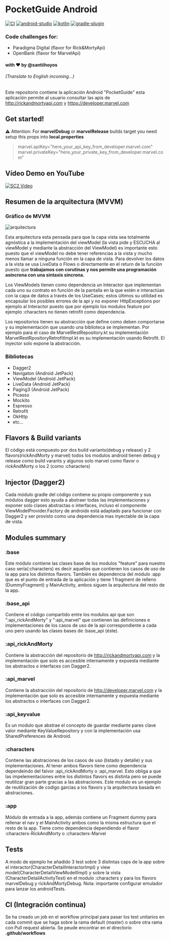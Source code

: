 # PocketGuide Android 
[![CI](https://github.com/santiihoyos/PocketGuide/actions/workflows/test%20for%20all%20build%20variants%20and%20flavors.yml/badge.svg?branch=master)](https://github.com/santiihoyos/PocketGuide/actions/workflows/test%20for%20all%20build%20variants%20and%20flavors.yml)
[![android-studio](https://img.shields.io/badge/4.1.3-success.svg?style=flat&logo=android-studio&label=Android%20Studio)](https://developer.android.com/studio/)
[![kotlin](https://img.shields.io/badge/1.4.31-success.svg?style=flat&logo=kotlin&label=Kotlin)](https://github.com/JetBrains/kotlin/releases/tag/v1.4.10)
[![gradle-plugin](https://img.shields.io/badge/4.1.3-success.svg?style=flat&logo=gradle&label=Gradle%20Plugin)](https://developer.android.com/studio/releases/gradle-plugin)

### Code challenges for: 
  - Paradigma Digital (flavor for Rick&MortyApi)
  - OpenBank (flavor for MarvelApi)

#### with ❤️ by @santiihoyos

###### (Translate to English incoming...)

Este repositorio contiene la aplicación Android "PocketGuide" esta aplicación permite al usuario consultar las apis de http://rickandmortyapi.com y https://developer.marvel.com

## Get started!

⚠️ Attention: For **marvelDebug** or **marvelRelease** builds target you need setup this props into **local.properties**
> marvel.apiKey="here_your_api_key_from_developer.marvel.com"
> marvel.privateKey="here_your_private_key_from_developer.marvel.com"

## Vídeo Demo en YouTube
[![SC2 Video](https://user-images.githubusercontent.com/10730150/114312120-d36f1380-9af1-11eb-89b9-8378e84dee5b.png)](https://www.youtube.com/watch?v=2vfhOPgtKeQ "SC2 Mini game - Click to Watch!")

## Resumen de la arquitectura (MVVM)

### Gráfico de MVVM
![arquitectura](https://user-images.githubusercontent.com/10730150/113680141-d6689f00-96c0-11eb-979d-a0aed945d296.jpg)

Esta arquitectura esta pensada para que la capa vista sea totalmente agnóstica a la implementación del viewModel (la vista pide y ESCUCHA al viewModel y mediante la abstracción del ViewModel) es importante esto puesto que el viewModel no debe tener referencias a la vista y mucho menos llamar a ninguna función en la capa de vista. Para devolver los datos a la vista se usa LiveData o Flows o directamente en el return de la función puesto que **trabajamos con corutinas y nos permite una programación asíncrona con una sintaxis síncrona.**

Los ViewModels tienen como dependencia un Interactor que implementan cada uno su contrato en función de la pantalla en la que estén e interactúan con la capa de datos a través de los UseCases; estos últimos su utilidad es encapsular los posibles errores de la api y no exponer HttpExceptions por ejemplo al Interactor puesto que por ejemplo los modulos feature por ejemplo :characters no tienen retrofit como dependencia.

Los repositorios tienen su abstracción que define como deben comportarse y su implementación que usando una biblioteca se implementan. Por ejemplo para el caso de MarvelRestRepository.kt su implementación MarvelRestRpositoryRetrofitImpl.kt es su implementación usando Retrofit. El inyector solo expone la abstracción.


### Bibliotecas

 - Dagger2
 - Navigaton (Android JetPack)
 - ViewModel (Android JetPack)
 - LiveData  (Android JetPack)
 - Paging3   (Android JetPack)
 - Picasso
 - Mockito
 - Espresso
 - Retrofit
 - OkHttp
 - etc...

## Flavors & Build variants
El código está compuesto por dos build variants(debug y release) y 2 flavors(rickAndMorty y marvel) todos los modulos android tienen debug y release como build varants y algunos solo marvel como flavor o rickAndMorty o los 2 (como :characters) 

## Injector (Dagger2)
Cada módulo gradle del código contiene su propio componente y sus módulos dagger esto ayuda a abstraer todas las implementaciones y exponer solo clases abstractas o interfaces, incluso el componente ViewModelProvider.Factory de androidx está adaptado para funcionar con Dagger2 y ser provisto como una dependencia mas inyectable de la capa de vista.

## Modules summary

### :base
Este módulo contiene las clases base de los modulos "feature" para nuestro caso sería(:characters) es decir aquellos que contienen los casos de uso de la app para los distintos flavors. También es dependencia del módulo :app que es el punto de entrada de la aplicación y tiene 1 fragment de relleno (DummyFragment) y MainActivity, ambos siguen la arquitectura del resto de la app.

### :base_api
Contiene el código compartido entre los modulos api que son ":api_rickAndMorty" y ":api_marvel" que contienen las definiciones e implementaciones de los casos de uso de la api correspondiente a cada uno pero usando las clases bases de :base_api (éste).

### :api_rickAndMorty
Contiene la abstracción del repositorio de http://rickandmortyapi.com y la implementación que solo es accesible internamente y expuesta mediante los abstractos o interfaces con Dagger2.

### :api_marvel
Contiene la abstracción del repositorio de http://developer.marvel.com y la implementación que solo es accesible internamente y expuesta mediante los abstractos o interfaces con Dagger2.

### :api_keyvalue
Es un modulo que abstrae el concepto de guardar mediante pares clave valor mediante KeyValueRepository y con la implementación usa SharedPreferences de Android.

### :characters
Contiene las abstraciones de los casos de uso (listado y detalle) y sus implementaciones. Al tener ambos flavors tiene como dependencia dependeindo del falvor :api_rickAndMorty o :api_marvel. Esto obliga a que las impelementaciones entre los distintos flavors es distinta pero se puede reutilizar gran parte gracias a las abstraciones. Este modulo es un ejemplo de reutilización de codigo garcias a los flavors y la arquitectura basada en abstraciones.

### :app
Módulo de entrada a la app, además contiene un Fragment dummy para rellenar el nav y el MainActivity ambos como la misma estructura que el resto de la app. Tiene como dependencia dependiendo el flavor :characters-RickAndMorty o :characters-Marvel

## Tests
A modo de ejemplo he añadido 3 test sobre 3 disitntas caps de la app sobre el interactor(CharacterDetailInteractorImpl) y view model(CharacterDetailViewModelIImpl) y sobre la vista (CharacterDetailActivityTest) en el modulo :characters y para los flavors marvelDebug y rickAndMortyDebug. Nota: importante configurar emulador para lanzar los androidTests.

## CI (Integración continua)
Se ha creado un job en el workflow principal para pasar los test unitarios en cada commit que se haga sobre la rama default (master) o sobre otra rama con Pull request abierta. Se peude encontrar en el directorio **.github/workflows**
